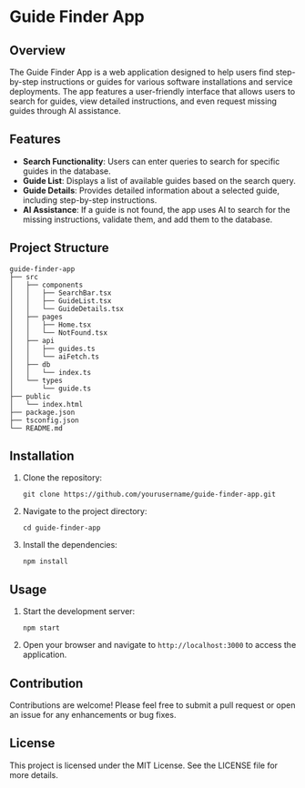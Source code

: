 # Guide Finder App

## Overview
The Guide Finder App is a web application designed to help users find step-by-step instructions or guides for various software installations and service deployments. The app features a user-friendly interface that allows users to search for guides, view detailed instructions, and even request missing guides through AI assistance.

## Features
- **Search Functionality**: Users can enter queries to search for specific guides in the database.
- **Guide List**: Displays a list of available guides based on the search query.
- **Guide Details**: Provides detailed information about a selected guide, including step-by-step instructions.
- **AI Assistance**: If a guide is not found, the app uses AI to search for the missing instructions, validate them, and add them to the database.

## Project Structure
```
guide-finder-app
├── src
│   ├── components
│   │   ├── SearchBar.tsx
│   │   ├── GuideList.tsx
│   │   └── GuideDetails.tsx
│   ├── pages
│   │   ├── Home.tsx
│   │   └── NotFound.tsx
│   ├── api
│   │   ├── guides.ts
│   │   └── aiFetch.ts
│   ├── db
│   │   └── index.ts
│   └── types
│       └── guide.ts
├── public
│   └── index.html
├── package.json
├── tsconfig.json
└── README.md
```

## Installation
1. Clone the repository:
   ```
   git clone https://github.com/yourusername/guide-finder-app.git
   ```
2. Navigate to the project directory:
   ```
   cd guide-finder-app
   ```
3. Install the dependencies:
   ```
   npm install
   ```

## Usage
1. Start the development server:
   ```
   npm start
   ```
2. Open your browser and navigate to `http://localhost:3000` to access the application.

## Contribution
Contributions are welcome! Please feel free to submit a pull request or open an issue for any enhancements or bug fixes.

## License
This project is licensed under the MIT License. See the LICENSE file for more details.